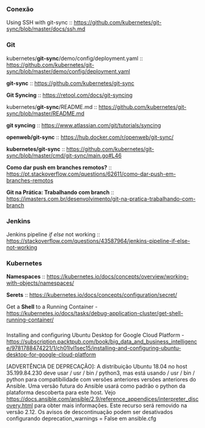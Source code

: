 ### Conexão 

Using SSH with git-sync :: https://github.com/kubernetes/git-sync/blob/master/docs/ssh.md

### Git

kubernetes/**git-sync**/demo/config/deployment.yaml :: https://github.com/kubernetes/git-sync/blob/master/demo/config/deployment.yaml

**git-sync** :: https://github.com/kubernetes/git-sync

**Git Syncing** :: https://retool.com/docs/git-syncing 

kubernetes/**git-sync**/README.md :: https://github.com/kubernetes/git-sync/blob/master/README.md

**git syncing** :: https://www.atlassian.com/git/tutorials/syncing

**openweb/git-sync** :: https://hub.docker.com/r/openweb/git-sync/ 

**kubernetes/git-sync** :: https://github.com/kubernetes/git-sync/blob/master/cmd/git-sync/main.go#L46

**Como dar push em branches remotos?** :: https://pt.stackoverflow.com/questions/62611/como-dar-push-em-branches-remotos

**Git na Prática: Trabalhando com branch** :: https://imasters.com.br/desenvolvimento/git-na-pratica-trabalhando-com-branch 


### Jenkins

Jenkins pipeline _if else_ not working :: https://stackoverflow.com/questions/43587964/jenkins-pipeline-if-else-not-working 

### Kubernetes

**Namespaces** :: https://kubernetes.io/docs/concepts/overview/working-with-objects/namespaces/ 

**Serets** :: https://kubernetes.io/docs/concepts/configuration/secret/ 

Get a **Shell** to a Running Container - https://kubernetes.io/docs/tasks/debug-application-cluster/get-shell-running-container/




### 
Installing and configuring Ubuntu Desktop for Google Cloud Platform - https://subscription.packtpub.com/book/big_data_and_business_intelligence/9781788474221/1/ch01lvl1sec15/installing-and-configuring-ubuntu-desktop-for-google-cloud-platform


[ADVERTÊNCIA DE DEPRECAÇÃO]: A distribuição Ubuntu 18.04 no host 35.199.84.230 deve usar / usr / bin / python3, mas está usando / usr / bin / python para compatibilidade com versões anteriores
versões anteriores do Ansible. Uma versão futura do Ansible usará como padrão o python da plataforma descoberta para este host. Vejo
https://docs.ansible.com/ansible/2.9/reference_appendices/interpreter_discovery.html para obter mais informações. Este recurso será removido na versão 2.12.
Os avisos de descontinuação podem ser desativados configurando deprecation_warnings = False em ansible.cfg